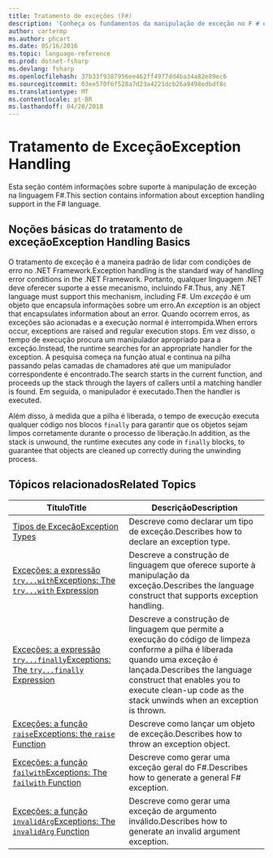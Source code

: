 ```yaml
---
title: Tratamento de exceções (F#)
description: 'Conheça os fundamentos da manipulação de exceção no F # e encontrar links para expressões e funções de manipulação de exceção.'
author: cartermp
ms.author: phcart
ms.date: 05/16/2016
ms.topic: language-reference
ms.prod: dotnet-fsharp
ms.devlang: fsharp
ms.openlocfilehash: 37b33f9387956ee462ff4977dd4ba34a82e89ec6
ms.sourcegitcommit: 03ee570f6f528a7d23a4221dcb26a9498edbdf8c
ms.translationtype: MT
ms.contentlocale: pt-BR
ms.lasthandoff: 04/28/2018
---
```

# <a name="exception-handling"></a><span data-ttu-id="41662-103">Tratamento de Exceção</span><span class="sxs-lookup"><span data-stu-id="41662-103">Exception Handling</span></span>

<span data-ttu-id="41662-104">Esta seção contém informações sobre suporte à manipulação de exceção na linguagem F#.</span><span class="sxs-lookup"><span data-stu-id="41662-104">This section contains information about exception handling support in the F# language.</span></span>


## <a name="exception-handling-basics"></a><span data-ttu-id="41662-105">Noções básicas do tratamento de exceção</span><span class="sxs-lookup"><span data-stu-id="41662-105">Exception Handling Basics</span></span>
<span data-ttu-id="41662-106">O tratamento de exceção é a maneira padrão de lidar com condições de erro no .NET Framework.</span><span class="sxs-lookup"><span data-stu-id="41662-106">Exception handling is the standard way of handling error conditions in the .NET Framework.</span></span> <span data-ttu-id="41662-107">Portanto, qualquer linguagem .NET deve oferecer suporte a esse mecanismo, incluindo F#.</span><span class="sxs-lookup"><span data-stu-id="41662-107">Thus, any .NET language must support this mechanism, including F#.</span></span> <span data-ttu-id="41662-108">Um *exceção* é um objeto que encapsula informações sobre um erro.</span><span class="sxs-lookup"><span data-stu-id="41662-108">An *exception* is an object that encapsulates information about an error.</span></span> <span data-ttu-id="41662-109">Quando ocorrem erros, as exceções são acionadas e a execução normal é interrompida.</span><span class="sxs-lookup"><span data-stu-id="41662-109">When errors occur, exceptions are raised and regular execution stops.</span></span> <span data-ttu-id="41662-110">Em vez disso, o tempo de execução procura um manipulador apropriado para a exceção.</span><span class="sxs-lookup"><span data-stu-id="41662-110">Instead, the runtime searches for an appropriate handler for the exception.</span></span> <span data-ttu-id="41662-111">A pesquisa começa na função atual e continua na pilha passando pelas camadas de chamadores até que um manipulador correspondente é encontrado.</span><span class="sxs-lookup"><span data-stu-id="41662-111">The search starts in the current function, and proceeds up the stack through the layers of callers until a matching handler is found.</span></span> <span data-ttu-id="41662-112">Em seguida, o manipulador é executado.</span><span class="sxs-lookup"><span data-stu-id="41662-112">Then the handler is executed.</span></span>

<span data-ttu-id="41662-113">Além disso, à medida que a pilha é liberada, o tempo de execução executa qualquer código nos blocos `finally` para garantir que os objetos sejam limpos corretamente durante o processo de liberação.</span><span class="sxs-lookup"><span data-stu-id="41662-113">In addition, as the stack is unwound, the runtime executes any code in `finally` blocks, to guarantee that objects are cleaned up correctly during the unwinding process.</span></span>


## <a name="related-topics"></a><span data-ttu-id="41662-114">Tópicos relacionados</span><span class="sxs-lookup"><span data-stu-id="41662-114">Related Topics</span></span>

|<span data-ttu-id="41662-115">Título</span><span class="sxs-lookup"><span data-stu-id="41662-115">Title</span></span>|<span data-ttu-id="41662-116">Descrição</span><span class="sxs-lookup"><span data-stu-id="41662-116">Description</span></span>|
|-----|-----------|
|[<span data-ttu-id="41662-117">Tipos de Exceção</span><span class="sxs-lookup"><span data-stu-id="41662-117">Exception Types</span></span>](exception-types.md)|<span data-ttu-id="41662-118">Descreve como declarar um tipo de exceção.</span><span class="sxs-lookup"><span data-stu-id="41662-118">Describes how to declare an exception type.</span></span>|
|[<span data-ttu-id="41662-119">Exceções: a expressão `try...with`</span><span class="sxs-lookup"><span data-stu-id="41662-119">Exceptions: The `try...with` Expression</span></span>](the-try-with-expression.md)|<span data-ttu-id="41662-120">Descreve a construção de linguagem que oferece suporte à manipulação da exceção.</span><span class="sxs-lookup"><span data-stu-id="41662-120">Describes the language construct that supports exception handling.</span></span>|
|[<span data-ttu-id="41662-121">Exceções: a expressão `try...finally`</span><span class="sxs-lookup"><span data-stu-id="41662-121">Exceptions: The `try...finally` Expression</span></span>](the-try-finally-expression.md)|<span data-ttu-id="41662-122">Descreve a construção de linguagem que permite a execução do código de limpeza conforme a pilha é liberada quando uma exceção é lançada.</span><span class="sxs-lookup"><span data-stu-id="41662-122">Describes the language construct that enables you to execute clean-up code as the stack unwinds when an exception is thrown.</span></span>|
|[<span data-ttu-id="41662-123">Exceções: a função `raise`</span><span class="sxs-lookup"><span data-stu-id="41662-123">Exceptions: the `raise` Function</span></span>](the-raise-Function.md)|<span data-ttu-id="41662-124">Descreve como lançar um objeto de exceção.</span><span class="sxs-lookup"><span data-stu-id="41662-124">Describes how to throw an exception object.</span></span>|
|[<span data-ttu-id="41662-125">Exceções: a função `failwith`</span><span class="sxs-lookup"><span data-stu-id="41662-125">Exceptions: The `failwith` Function</span></span>](the-failwith-function.md)|<span data-ttu-id="41662-126">Descreve como gerar uma exceção geral do F#.</span><span class="sxs-lookup"><span data-stu-id="41662-126">Describes how to generate a general F# exception.</span></span>|
|[<span data-ttu-id="41662-127">Exceções: a função `invalidArg`</span><span class="sxs-lookup"><span data-stu-id="41662-127">Exceptions: The `invalidArg` Function</span></span>](the-invalidArg-function.md)|<span data-ttu-id="41662-128">Descreve como gerar uma exceção de argumento inválido.</span><span class="sxs-lookup"><span data-stu-id="41662-128">Describes how to generate an invalid argument exception.</span></span>|
